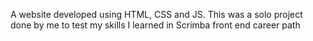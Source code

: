A website developed using HTML, CSS and JS. This was a solo project done by me to test my skills I learned in Scrimba front end career path
